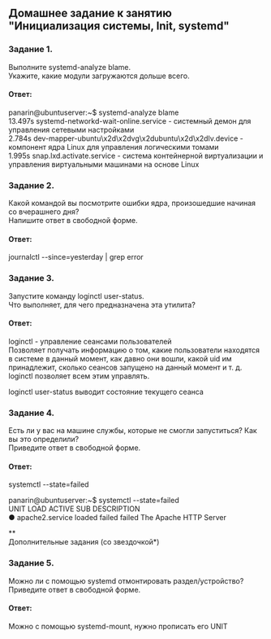 ## Домашнее задание к занятию "Инициализация системы, Init, systemd"  

### Задание 1.  
Выполните systemd-analyze blame.  
Укажите, какие модули загружаются дольше всего.  

#### Ответ:  
panarin@ubuntuserver:~$ systemd-analyze blame  
13.497s systemd-networkd-wait-online.service - системный демон для управления сетевыми настройками  
 2.784s dev-mapper-ubuntu\x2d\x2dvg\x2dubuntu\x2d\x2dlv.device - компонент ядра Linux для управления логическими томами  
 1.995s snap.lxd.activate.service - система контейнерной виртуализации и управления виртуальными машинами на основе Linux  

### Задание 2.  
Какой командой вы посмотрите ошибки ядра, произошедшие начиная со вчерашнего дня?  
Напишите ответ в свободной форме.  

#### Ответ:  
journalctl --since=yesterday | grep error  

### Задание 3.  
Запустите команду loginctl user-status.  
Что выполняет, для чего предназначена эта утилита?  

#### Ответ:  
loginctl - управление сеансами пользователей  
Позволяет получать информацию о том, какие пользователи находятся в системе в данный момент, как давно они вошли, какой uid им принадлежит, сколько сеансов запущено на данный момент и т. д.   
loginctl позволяет всем этим управлять.  

loginctl user-status выводит состояние текущего сеанса  

### Задание 4.  
Есть ли у вас на машине службы, которые не смогли запуститься? Как вы это определили?  
Приведите ответ в свободной форме.  

#### Ответ:  
systemctl --state=failed  

panarin@ubuntuserver:~$ systemctl --state=failed  
  UNIT            LOAD   ACTIVE SUB    DESCRIPTION  
● apache2.service loaded failed failed The Apache HTTP Server  

**  
Дополнительные задания (со звездочкой*)  

### Задание 5.  
Можно ли с помощью systemd отмонтировать раздел/устройство?  
Приведите ответ в свободной форме.  

#### Ответ:  
Можно с помощью systemd-mount, нужно прописать его UNIT
